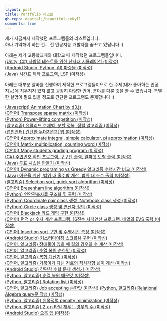 ```yaml
---
layout: post
title: Portfolio 리스트
gh-repo: daattali/beautiful-jekyll
comments: true
---
```


제가 지금까지 제작했던 프로그램들의 리스트입니다.   
하나 기억해야 하는 건... 전 인공지능 개발자를 꿈꾸고 있답니다 :)

아래는 제가 고등학교때와 대학교 때 제작했던 프로그램들입니다.    
[(Unity, C#) 사방댐 테스트를 위한 산사태 시뮬레이션 (미작성)](/404.html)   
[(Android Studio, Python, AI) 마중물 (미작성)](/404.html)   
[(Java) 시간표 제작 프로그램, LSP (미작성)](/404.html)   

아래는 대부분 알바를 진행하며 제작한 프로그램들이므로 한 주제(내가 좋아하는 인공지능)에 치우져져 있지 않고 굉장히 다양한 언어, 분야를 다룬 것을 볼 수 있습니다.
특별한 설명이 필요 없을 정도로 간단한 프로그램도 존재합니다 :)   

[(Javascript) Animation Chart by d3.js](https://brankein.github.io/2020-11-04-animation-chart)   
[(C언어) Transpose sparse matrix (미작성)](/404.html)   
[(Python) Power-lifting competition (미작성)](/404.html)   
[(알고리즘) 유클리드 호제법, 분할 정복, 정렬 알고리즘 (미작성)](/404.html)   
[(앱인벤터) 간단한 두더지잡기 앱 (미작성)](/404.html)   
[(C언어) Approximate integral, simple calculator, pi approximation (미작성)](/404.html)   
[(C언어) Matrix multiplication, counting word (미작성)](/404.html)   
[(C언어) Many students grading program (미작성)](/404.html)   
[(C#) 주민번호 확인 프로그램, 구구단 출력, 알파벳 도형 출력 (미작성)](/404.html)   
[(Java) 투표 시스템 만들기 (미작성)](/404.html)    
[(C언어) Dynamic programing vs Greedy 알고리즘 수행시간 비교 (미작성)](/404.html)   
[(Java) 이윤율 계산, 범위 내 홀수합 계산, 범위 내 소수 출력 (미작성)](/404.html)   
[(알고리즘) Selection sort, quick sort algorithm (미작성)](/404.html)   
[(C언어) Bresenham line algorithm (미작성)](/404.html)   
[(Python) 연안관측자료 구조화 및 출력 (미작성)](/404.html)   
[(Python) Coordinate pair class 생성, Notebook class 생성 (미작성)](/404.html)   
[(Python) Circle class 생성 및 연산자 정의 (미작성)](/404.html)   
[(C언어) Blackjack 카드 게임 구현 (미작성)](/404.html)   
[(C언어) 면적 or 숫자 계산 프로그램, 16진수 사칙연산 프로그램, 배열의 EVS 출력 (미작성)](/404.html)   
[(C언어) Insertion sort 구현 및 수행시간 측정 (미작성)](/404.html)   
[(Android Studio) 커스터마이징 스크롤뷰 구현 (미작성)](/404.html)   
[(C언어, 알고리즘) 장애물이 있을 때 길의 경우의 수 계산 (미작성)](/404.html)   
[(C언어, 알고리즘) 순열 복원 순한맛 (미작성)](/404.html)   
[(C언어, 알고리즘) 복합 계산기 (미작성)](/404.html)   
[(C언어, 알고리즘) 거북이가 다닌 경로의 직사각형 넓이 계산 (미작성)](/404.html)   
[(Android Studio) 간단한 수학 문제 생성기 (미작성)](/404.html)   
[(Python, 알고리즘) 순열 복원 매운맛 (미작성)](/404.html)   
[(Python, 알고리즘) Rotating list (미작성)](/404.html)   
[(C언어, 알고리즘) Job accepting 순한맛 (미작성)](/404.html)
[(Python, 알고리즘) Relational Algebra query문 작성 (미작성)](/404.html)   
[(Python, 알고리즘) 왼쪽정렬 penalty minimization (미작성)](/404.html)   
[(Python, 알고리즘) 2 x n 타일 채우는 경우의 수 (미작성)](/404.html)   
[(Android Studio) 오목 앱 (미작성)](/404.html)   
